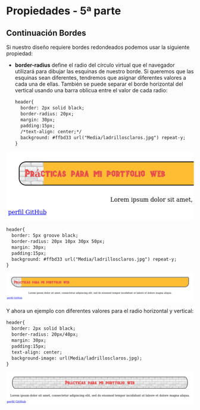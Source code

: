 # Propiedades - 5ª parte

## Continuación Bordes

Si nuestro diseño requiere bordes redondeados podemos usar la siguiente propiedad:

- **border-radius** define el radio del círculo virtual que el navegador utilizará para dibujar las esquinas de nuestro borde.
Si queremos que las esquinas sean diferentes, tendremos que asignar diferentes valores a cada una de ellas. También se puede separar el borde horizontal del vertical usando una barra oblicua entre el valor de cada radio:

  ```
  header{
    border: 2px solid black;
    border-radius: 20px;
    margin: 30px;
    padding:15px;
    /*text-align: center;*/
    background: #ffbd33 url("Media/ladrillosclaros.jpg") repeat-y;
  }
  ```
![](Media/formato17.png)

  ```
  header{
    border: 5px groove black;
    border-radius: 20px 10px 30px 50px;
    margin: 30px;
    padding:15px;
    background: #ffbd33 url("Media/ladrillosclaros.jpg") repeat-y;
  }
  ```

  ![](Media/formato18.png)

  Y ahora un ejemplo con diferentes valores para el radio horizontal y vertical:

  ```
  header{
    border: 2px solid black;
    border-radius: 20px/40px;
    margin: 30px;
    padding:15px;
    text-align: center;
    background-image: url(Media/ladrillosclaros.jpg);
  }
  ```
![](Media/formato19.png)
